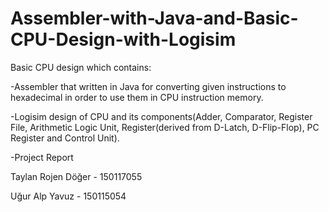 # Assembler-with-Java-and-Basic-CPU-Design-with-Logisim

Basic CPU design which contains:

-Assembler that written in Java for converting given instructions to hexadecimal in order to use them in CPU instruction memory.

-Logisim design of CPU and its components(Adder, Comparator, Register File, Arithmetic Logic Unit, Register(derived from D-Latch, D-Flip-Flop), PC Register and Control Unit).

-Project Report 


Taylan Rojen Döğer - 150117055

Uğur Alp Yavuz - 150115054
